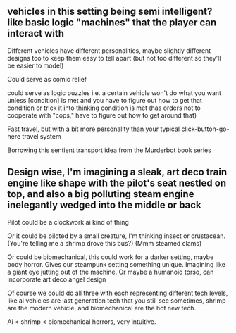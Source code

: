 vehicles in this setting being semi intelligent? like basic logic "machines" that the player can interact with
---




Different vehicles have different personalities, maybe slightly different designs too to keep them easy to tell apart (but not too different so they'll be easier to model)



Could serve as comic relief



could serve as logic puzzles i.e. a certain vehicle won't do what you want unless [condition] is met and you have to figure out how to get that condition or trick it into thinking condition is met (has orders not to cooperate with "cops," have to figure out how to get around that)



Fast travel, but with a bit more personality than your typical click-button-go-here travel system 



Borrowing this sentient transport idea from the Murderbot book series

Design wise, I'm imagining a sleak, art deco train engine like shape with the pilot's seat nestled on top, and also a big polluting steam engine inelegantly wedged into the middle or back
---






Pilot could be a clockwork ai kind of thing



Or it could be piloted by a small creature, I'm thinking insect or crustacean. (You're telling me a shrimp drove this bus?) (Mmm steamed clams)



Or could be biomechanical, this could work for a darker setting, maybe body horror. Gives our steampunk setting something unique. Imagining like a giant eye jutting out of the machine. Or maybe a humanoid torso, can incorporate art deco angel design



Of course we could do all three with each representing different tech levels, like ai vehicles are last generation tech that you still see sometimes, shrimp are the modern vehicle, and biomechanical are the hot new tech. 

Ai < shrimp < biomechanical horrors, very intuitive.
